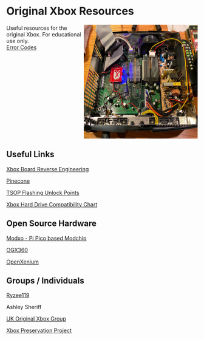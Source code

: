 # Original Xbox Resources

<div style="display: grid; grid-template-columns: 1fr 300px;">
    <div>
        Useful resources for the original Xbox. For educational use only.
        <br /><a href="errorcodes.md">Error Codes</a>
    </div>
    <img src="modchips/x3/xecuter-3-chip.webp" width="300px" height="300px"/>
</div>

## Useful Links
[Xbox Board Reverse Engineering](https://github.com/LoveMHz/xbox-board-re)

[Pinecone](https://github.com/Xbox-Preservation-Project/Pinecone)

[TSOP Flashing Unlock Points](http://www.biline.ca/xbox_solder.htm)

[Xbox Hard Drive Compatibility Chart](https://xboxdrives.x-pec.com/?p=list)

## Open Source Hardware
[Modxo - Pi Pico based Modchip](https://github.com/shalxmva/modxo)

[OGX360](https://github.com/Ryzee119/ogx360)

[OpenXenium](https://github.com/Ryzee119/OpenXenium)

## Groups / Individuals
[Ryzee119](https://github.com/Ryzee119)

Ashley Sheriff

[UK Original Xbox Group](https://www.facebook.com/groups/620015468348420)

[Xbox Preservation Project](https://github.com/Xbox-Preservation-Project)

